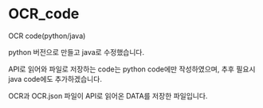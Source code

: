# OCR_code
OCR code(python/java)

python 버전으로 만들고 java로 수정했습니다.

API로 읽어와 파일로 저장하는 code는 python code에만 작성하였으며, 추후 필요시 java code에도 추가하겠습니다.

OCR과 OCR.json 파일이 API로 읽어온 DATA를 저장한 파일입니다. 
